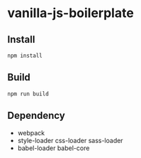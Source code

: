 # vanilla-js-boilerplate

## Install

```
npm install
```



## Build

```
npm run build
```



## Dependency

- webpack
- style-loader css-loader sass-loader
- babel-loader babel-core